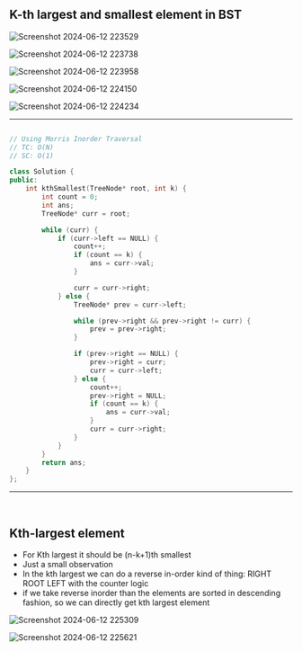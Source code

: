 
## K-th largest and smallest element in BST

![Screenshot 2024-06-12 223529](https://github.com/Mehul237/A2Z-DSA-Course/assets/117193057/2ff3a71f-0488-4f11-bbf5-e23406237af2)

![Screenshot 2024-06-12 223738](https://github.com/Mehul237/A2Z-DSA-Course/assets/117193057/6f1edbdb-5612-47fb-9dbc-7594a3ce3afc)

![Screenshot 2024-06-12 223958](https://github.com/Mehul237/A2Z-DSA-Course/assets/117193057/2e2b738a-9d3a-44ea-a5db-849b10ed7d9e)

![Screenshot 2024-06-12 224150](https://github.com/Mehul237/A2Z-DSA-Course/assets/117193057/028195e2-9d11-43e2-bb73-3adf3f709892)

![Screenshot 2024-06-12 224234](https://github.com/Mehul237/A2Z-DSA-Course/assets/117193057/1d997066-4a45-42ed-8198-0b84faca748a)

<hr>

```cpp

// Using Morris Inorder Traversal 
// TC: O(N)
// SC: O(1)

class Solution {
public:
    int kthSmallest(TreeNode* root, int k) {
        int count = 0;
        int ans;
        TreeNode* curr = root;

        while (curr) {
            if (curr->left == NULL) {
                count++;
                if (count == k) {
                    ans = curr->val;
                }

                curr = curr->right;
            } else {
                TreeNode* prev = curr->left;

                while (prev->right && prev->right != curr) {
                    prev = prev->right;
                }

                if (prev->right == NULL) {
                    prev->right = curr;
                    curr = curr->left;
                } else {
                    count++;
                    prev->right = NULL;
                    if (count == k) {
                        ans = curr->val;
                    }
                    curr = curr->right;
                }
            }
        }
        return ans;
    }
};

```

<hr>
<br>

## Kth-largest element
- For Kth largest it should be (n-k+1)th smallest
- Just a small observation
- In the kth largest we can do a reverse in-order kind of thing: RIGHT ROOT LEFT with the counter logic
- if we take reverse inorder than the elements are sorted in descending fashion,
  so we can directly get kth largest element

![Screenshot 2024-06-12 225309](https://github.com/Mehul237/A2Z-DSA-Course/assets/117193057/f677bc8e-842a-4b70-9693-3d31ffc1c08e)

![Screenshot 2024-06-12 225621](https://github.com/Mehul237/A2Z-DSA-Course/assets/117193057/3115ce2a-d69b-44d7-a5b7-09b32e374825)


